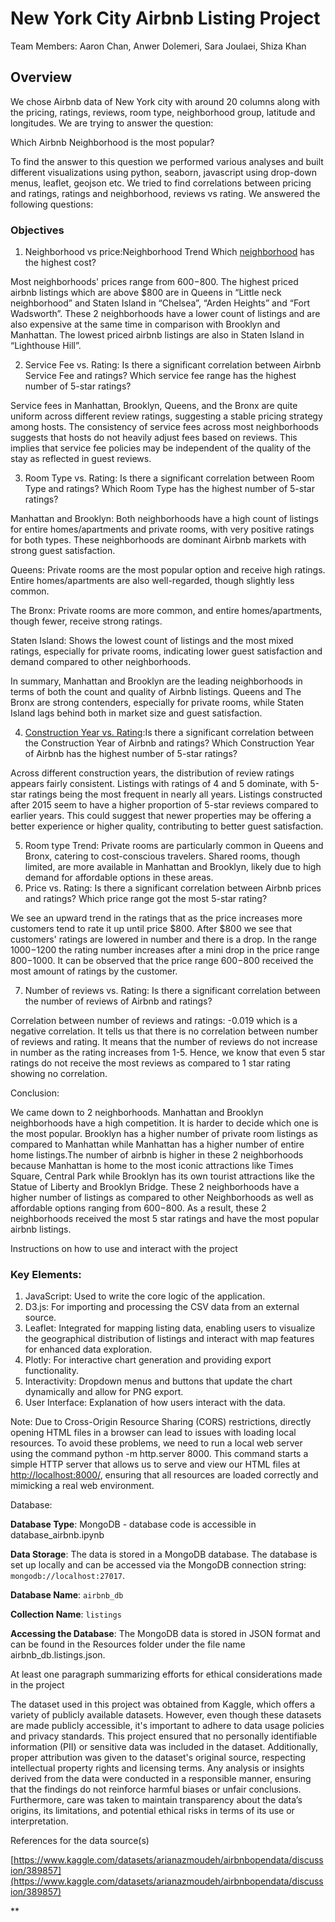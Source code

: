 # New York City Airbnb Listing Project

Team Members: Aaron Chan, Anwer Dolemeri, Sara Joulaei, Shiza Khan

## Overview

We chose Airbnb data of New York city with around 20 columns along with the pricing, ratings, reviews, room type, neighborhood group, latitude and longitudes. We are trying to answer the question:

Which Airbnb Neighborhood is the most popular?

To find the answer to this question we performed various analyses and built different visualizations using python, seaborn, javascript using drop-down menus, leaflet, geojson etc. We tried to find correlations between pricing and ratings, ratings and neighborhood, reviews vs rating. We answered the following questions:

### Objectives

1. Neighborhood vs price:Neighborhood Trend Which [neighborhood](http://localhost:8000/index.html) has the highest cost?

Most neighborhoods' prices range from $600-$800. The highest priced airbnb listings which are above $800 are in Queens in “Little neck neighborhood” and Staten Island in “Chelsea”, “Arden Heights” and “Fort Wadsworth”. These 2 neighborhoods have a lower count of listings and are also expensive at the same time in comparison with Brooklyn and Manhattan.  The lowest priced airbnb listings are also in Staten Island in “Lighthouse Hill”.

2. Service Fee vs. Rating: Is there a significant correlation between Airbnb Service Fee and ratings?  Which service fee range has the highest number of 5-star ratings?

Service fees in Manhattan, Brooklyn, Queens, and the Bronx are quite uniform across different review ratings, suggesting a stable pricing strategy among hosts. The consistency of service fees across most neighborhoods suggests that hosts do not heavily adjust fees based on reviews. This implies that service fee policies may be independent of the quality of the stay as reflected in guest reviews.

3. Room Type vs. Rating: Is there a significant correlation between Room Type and ratings?   Which Room Type has the highest number of 5-star ratings?

Manhattan and Brooklyn: Both neighborhoods have a high count of listings for entire homes/apartments and private rooms, with very positive ratings for both types. These neighborhoods are dominant Airbnb markets with strong guest satisfaction.

Queens: Private rooms are the most popular option and receive high ratings. Entire homes/apartments are also well-regarded, though slightly less common.

The Bronx: Private rooms are more common, and entire homes/apartments, though fewer, receive strong ratings.

Staten Island: Shows the lowest count of listings and the most mixed ratings, especially for private rooms, indicating lower guest satisfaction and demand compared to other neighborhoods.

In summary, Manhattan and Brooklyn are the leading neighborhoods in terms of both the count and quality of Airbnb listings. Queens and The Bronx are strong contenders, especially for private rooms, while Staten Island lags behind both in market size and guest satisfaction.

4. [Construction Year vs. Rating](http://127.0.0.1:5500/Project-3_Team-2/project%203.html):Is there a significant correlation between the Construction Year of Airbnb and ratings? Which Construction Year of Airbnb has the highest number of 5-star ratings?

Across different construction years, the distribution of review ratings appears fairly consistent. Listings with ratings of 4 and 5 dominate, with 5-star ratings being the most frequent in nearly all years. Listings constructed after 2015 seem to have a higher proportion of 5-star reviews compared to earlier years. This could suggest that newer properties may be offering a better experience or higher quality, contributing to better guest satisfaction.

5. Room type Trend: Private rooms are particularly common in Queens and Bronx, catering to cost-conscious travelers. Shared rooms, though limited, are more available in Manhattan and Brooklyn, likely due to high demand for affordable options in these areas.
6. Price vs. Rating:  Is there a significant correlation between Airbnb prices and ratings? Which price range got the most 5-star rating?

We see an upward trend in the ratings that as the price increases more customers tend to rate it up until price $800. After $800 we see that customers' ratings are lowered in number and there is a drop. In the range $1000-$1200 the rating number increases after a mini drop in the price range $800-$1000. It can be observed that the price range $600-$800 received the most amount of ratings by the customer.

7. Number of reviews vs. Rating: Is there a significant correlation between the number of reviews of Airbnb and ratings?

Correlation between number of reviews and ratings: -0.019 which is a negative correlation. It tells us that there is no correlation between number of reviews and rating. It means that the number of reviews do not increase in number as the rating increases from 1-5. Hence, we know that even 5 star ratings do not receive the most reviews as compared to 1 star rating showing no correlation.

Conclusion:

We came down to 2 neighborhoods. Manhattan and Brooklyn neighborhoods have a high competition. It is harder to decide which one is the most popular. Brooklyn has a higher number of private room listings as compared to Manhattan while Manhattan has a higher number of entire home listings.The number of airbnb is higher in these 2 neighborhoods because Manhattan is home to the most iconic attractions like  Times Square, Central Park while Brooklyn has its own tourist attractions like the Statue of Liberty and Brooklyn Bridge. These 2 neighborhoods have a higher number of listings as compared to other Neighborhoods as well as affordable options ranging from $600-$800. As a result, these 2 neighborhoods received the most 5 star ratings and have the most popular airbnb listings.

Instructions on how to use and interact with the project

### Key Elements:

1. JavaScript: Used to write the core logic of the application.
2. D3.js: For importing and processing the CSV data from an external source.
3. Leaflet: Integrated for mapping listing data, enabling users to visualize the geographical distribution of listings and interact with map features for enhanced data exploration.
4. Plotly: For interactive chart generation and providing export functionality.
5. Interactivity: Dropdown menus and buttons that update the chart dynamically and allow for PNG export.
6. User Interface: Explanation of how users interact with the data.

Note: Due to Cross-Origin Resource Sharing (CORS) restrictions, directly opening HTML files in a browser can lead to issues with loading local resources. To avoid these problems, we need to run a local web server using the command python -m http.server 8000. This command starts a simple HTTP server that allows us to serve and view our HTML files at [http://localhost:8000/](http://localhost:8000/), ensuring that all resources are loaded correctly and mimicking a real web environment.

Database:

 **Database Type**: MongoDB - database code is accessible in database_airbnb.ipynb

 **Data Storage**: The data is stored in a MongoDB database. The database is set up locally and can be accessed via the MongoDB connection string: `mongodb://localhost:27017`.

**Database Name**: `airbnb_db`

**Collection Name**: `listings`

**Accessing the Database**: The MongoDB data is stored in JSON format and can be found in the Resources folder under the file name airbnb_db.listings.json.

At least one paragraph summarizing efforts for ethical considerations made in the project

The dataset used in this project was obtained from Kaggle, which offers a variety of publicly available datasets. However, even though these datasets are made publicly accessible, it's important to adhere to data usage policies and privacy standards. This project ensured that no personally identifiable information (PII) or sensitive data was included in the dataset. Additionally, proper attribution was given to the dataset's original source, respecting intellectual property rights and licensing terms. Any analysis or insights derived from the data were conducted in a responsible manner, ensuring that the findings do not reinforce harmful biases or unfair conclusions. Furthermore, care was taken to maintain transparency about the data’s origins, its limitations, and potential ethical risks in terms of its use or interpretation.

References for the data source(s)

[https://www.kaggle.com/datasets/arianazmoudeh/airbnbopendata/discussion/389857](https://www.kaggle.com/datasets/arianazmoudeh/airbnbopendata/discussion/389857)

**
